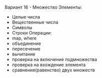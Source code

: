 Вариант 16 - Множество
Элементы: 
- Целые числа
- Вещественные числа
- Символы
- Строки
Операции:
- map, where
- объединение
- пересечение
- вычитание
- проверка на включение подмножества
- проверка на вхождение элемента
- сравнение(равенство) двух множеств
